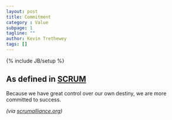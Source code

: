 ```yaml
---
layout: post
title: Commitment
category : Value
subpage: 1
tagline: ""
author: Kevin Trethewey
tags: []
---
```

{% include JB/setup %}

## As defined in [SCRUM](/archetype/SCRUM/)
Because we have great control over our own destiny, we are more committed to success.

*(via [scrumalliance.org](https://www.scrumalliance.org/why-scrum/core-scrum-values-roles))*
